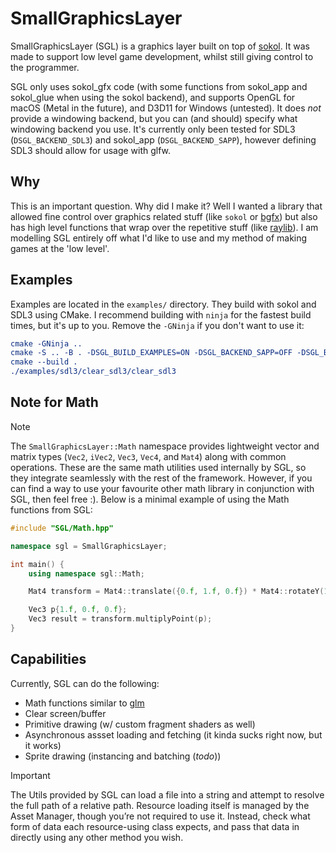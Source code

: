 # SmallGraphicsLayer
SmallGraphicsLayer (SGL) is a graphics layer built on top of [sokol](https://github.com/floooh/sokol). It was made to support low level game development, whilst still giving control to the programmer.

SGL only uses sokol_gfx code (with some functions from sokol_app and sokol_glue when using the sokol backend), and supports OpenGL for macOS (Metal in the future), and D3D11 for Windows (untested). It does *not* provide a windowing backend, but you can (and should) specify what windowing backend you use. It's currently only been tested for SDL3 (`DSGL_BACKEND_SDL3`) and sokol_app (`DSGL_BACKEND_SAPP`), however defining SDL3 should allow for usage with glfw.

## Why
This is an important question. Why did I make it? Well I wanted a library that allowed fine control over graphics related stuff (like `sokol` or [bgfx](https://github.com/bkaradzic/bgfx)) but also has high level functions that wrap over the repetitive stuff (like [raylib](https://github.com/raysan5/raylib)). I am modelling SGL entirely off what I'd like to use and my method of making games at the 'low level'.

## Examples
Examples are located in the `examples/` directory. They build with sokol and SDL3 using CMake. I recommend building with `ninja` for the fastest build times, but it's up to you. Remove the `-GNinja` if you don't want to use it:
```cmake
cmake -GNinja ..
cmake -S .. -B . -DSGL_BUILD_EXAMPLES=ON -DSGL_BACKEND_SAPP=OFF -DSGL_BACKEND_SDL3=ON
cmake --build .
./examples/sdl3/clear_sdl3/clear_sdl3
```

## Note for Math

> [!NOTE]
> The `SmallGraphicsLayer::Math` namespace provides lightweight vector and matrix types (`Vec2`, `iVec2`, `Vec3`, `Vec4`, and `Mat4`) along with common operations. These are the same math utilities used internally by SGL, so they integrate seamlessly with the rest of the framework. However, if you can find a way to use your favourite other math library in conjunction with SGL, then feel free :). Below is a minimal example of using the Math functions from SGL:

```cpp
#include "SGL/Math.hpp"

namespace sgl = SmallGraphicsLayer;

int main() {
    using namespace sgl::Math;

    Mat4 transform = Mat4::translate({0.f, 1.f, 0.f}) * Mat4::rotateY(1.57f);

    Vec3 p{1.f, 0.f, 0.f};
    Vec3 result = transform.multiplyPoint(p);
}
```
## Capabilities
Currently, SGL can do the following:
- Math functions similar to [glm](https://github.com/g-truc/glm)
- Clear screen/buffer
- Primitive drawing (w/ custom fragment shaders as well)
- Asynchronous assset loading and fetching (it kinda sucks right now, but it works)
- Sprite drawing (instancing and batching (*todo*))


>[!IMPORTANT]
> The Utils provided by SGL can load a file into a string and attempt to resolve the full path of a relative path. Resource loading itself is managed by the Asset Manager, though you’re not required to use it. Instead, check what form of data each resource-using class expects, and pass that data in directly using any other method you wish.